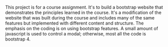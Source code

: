 This project is for a course assignment. It's to build a bootstrap website that demonstrates the principles learned in the course.  It's a modification of the website that was built during the course and includes many of the same features but implemented with different content and structure.  The emphasis on the coding is on using bootstrap features.  A small amount of javascript is used to control a modal; otherwise, most all the code is bootstrap 4.